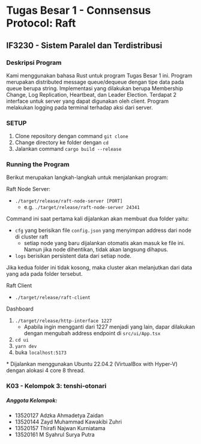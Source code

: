 # Tugas Besar 1 - Connsensus Protocol: Raft
## IF3230 - Sistem Paralel dan Terdistribusi
### Deskripsi Program
Kami menggunakan bahasa Rust untuk program Tugas Besar 1 ini. Program merupakan distributed message queue/dequeue dengan tipe data pada queue berupa string. Implementasi yang dilakukan berupa Membership Change, Log Replication, Heartbeat, dan Leader Election. Terdapat 2 interface untuk server yang dapat digunakan oleh client. Program melakukan logging pada terminal terhadap aksi dari server.
### SETUP
1. Clone repository dengan command `git clone`
2. Change directory ke folder dengan `cd`
3. Jalankan command `cargo build --release`

### Running the Program
Berikut merupakan langkah-langkah untuk menjalankan program:

Raft Node Server: 
- `./target/release/raft-node-server [PORT]`
  - e.g. `./target/release/raft-node-server 24341`

Command ini saat pertama kali dijalankan akan membuat dua folder yaitu:
- `cfg` yang berisikan file `config.json` yang menyimpan address dari node di cluster raft
  - setiap node yang baru dijalankan otomatis akan masuk ke file ini. Namun jika node dihentikan, tidak akan langsung dihapus.
- `logs` berisikan persistent data dari setiap node.

Jika kedua folder ini tidak kosong, maka cluster akan melanjutkan dari data yang ada pada folder tersebut.

Raft Client
- `./target/release/raft-client`

Dashboard
1. `./target/release/http-interface 1227`
    - Apabila ingin mengganti dari 1227 menjadi yang lain, dapar dilakukan dengan mengubah address endpoint di `src/ui/App.tsx`
2. `cd ui`
3. `yarn dev`
4. buka `localhost:5173`

\* Dijalankan menggunakan Ubuntu 22.04.2 (VirtualBox with Hyper-V) dengan alokasi 4 core 8 thread.

### K03 - Kelompok 3: tenshi-otonari
##### Anggota Kelompok:
- 13520127 Adzka Ahmadetya Zaidan
- 13520144 Zayd Muhammad Kawakibi Zuhri
- 13520157 Thirafi Najwan Kurniatama
- 13520161 M Syahrul Surya Putra
